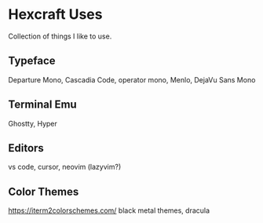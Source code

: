 # Hexcraft Uses

Collection of things I like to use.

## Typeface
Departure Mono, Cascadia Code, operator mono, Menlo, DejaVu Sans Mono

## Terminal Emu
Ghostty, Hyper

## Editors
vs code, cursor, neovim (lazyvim?)

## Color Themes 
https://iterm2colorschemes.com/ black metal themes, dracula


